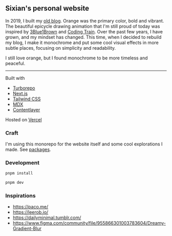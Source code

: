 ## Sixian's personal website

In 2019, I built my [old blog](netlify.sixian.li). Orange was the primary color, bold and vibrant. The beautiful epicycle drawing animation that I'm still proud of today was inspired by [3Blue1Brown](https://youtu.be/r6sGWTCMz2k) and [Coding Train](https://thecodingtrain.com/challenges/130-drawing-with-fourier-transform-and-epicycles). Over the past few years, I have grown, and my mindset has changed. This time, when I decided to rebuild my blog, I make it monochrome and put some cool visual effects in more subtle places, focusing on simplicity and readability.

I still love orange, but I found monochrome to be more timeless and peaceful.

---

Built with

- [Turborepo](https://turbo.build)
- [Next.js](https://nextjs.org/)
- [Tailwind CSS](https://tailwindcss.com)
- [MDX](https://mdxjs.com)
- [Contentlayer](https://www.contentlayer.dev)

Hosted on [Vercel](https://vercel.com)

### Craft

I'm using this monorepo for the website itself and some cool explorations I made. See [packages](./packages/).

### Development

```bash
pnpm install

pnpm dev
```

### Inspirations

- https://paco.me/
- https://leerob.io/
- https://dailyminimal.tumblr.com/
- https://www.figma.com/community/file/955866301003783604/Dreamy-Gradient-Blur
